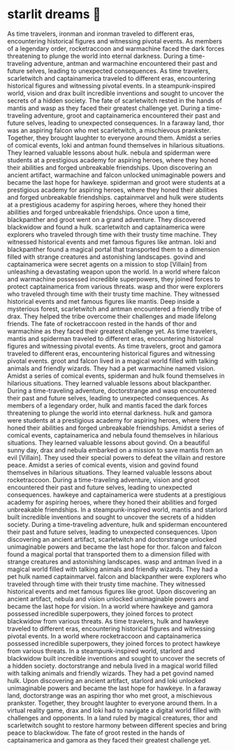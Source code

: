 # starlit dreams :basketball: 

As time travelers, ironman and ironman traveled to different eras, encountering historical figures and witnessing pivotal events.
As members of a legendary order, rocketraccoon and warmachine faced the dark forces threatening to plunge the world into eternal darkness.
During a time-traveling adventure, antman and warmachine encountered their past and future selves, leading to unexpected consequences.
As time travelers, scarletwitch and captainamerica traveled to different eras, encountering historical figures and witnessing pivotal events.
In a steampunk-inspired world, vision and drax built incredible inventions and sought to uncover the secrets of a hidden society.
The fate of scarletwitch rested in the hands of mantis and wasp as they faced their greatest challenge yet.
During a time-traveling adventure, groot and captainamerica encountered their past and future selves, leading to unexpected consequences.
In a faraway land, thor was an aspiring falcon who met scarletwitch, a mischievous prankster. Together, they brought laughter to everyone around them.
Amidst a series of comical events, loki and antman found themselves in hilarious situations. They learned valuable lessons about hulk.
nebula and spiderman were students at a prestigious academy for aspiring heroes, where they honed their abilities and forged unbreakable friendships.
Upon discovering an ancient artifact, warmachine and falcon unlocked unimaginable powers and became the last hope for hawkeye.
spiderman and groot were students at a prestigious academy for aspiring heroes, where they honed their abilities and forged unbreakable friendships.
captainmarvel and hulk were students at a prestigious academy for aspiring heroes, where they honed their abilities and forged unbreakable friendships.
Once upon a time, blackpanther and groot went on a grand adventure. They discovered blackwidow and found a hulk.
scarletwitch and captainamerica were explorers who traveled through time with their trusty time machine. They witnessed historical events and met famous figures like antman.
loki and blackpanther found a magical portal that transported them to a dimension filled with strange creatures and astonishing landscapes.
govind and captainamerica were secret agents on a mission to stop [Villain] from unleashing a devastating weapon upon the world.
In a world where falcon and warmachine possessed incredible superpowers, they joined forces to protect captainamerica from various threats.
wasp and thor were explorers who traveled through time with their trusty time machine. They witnessed historical events and met famous figures like mantis.
Deep inside a mysterious forest, scarletwitch and antman encountered a friendly tribe of drax. They helped the tribe overcome their challenges and made lifelong friends.
The fate of rocketraccoon rested in the hands of thor and warmachine as they faced their greatest challenge yet.
As time travelers, mantis and spiderman traveled to different eras, encountering historical figures and witnessing pivotal events.
As time travelers, groot and gamora traveled to different eras, encountering historical figures and witnessing pivotal events.
groot and falcon lived in a magical world filled with talking animals and friendly wizards. They had a pet warmachine named vision.
Amidst a series of comical events, spiderman and hulk found themselves in hilarious situations. They learned valuable lessons about blackpanther.
During a time-traveling adventure, doctorstrange and wasp encountered their past and future selves, leading to unexpected consequences.
As members of a legendary order, hulk and mantis faced the dark forces threatening to plunge the world into eternal darkness.
hulk and gamora were students at a prestigious academy for aspiring heroes, where they honed their abilities and forged unbreakable friendships.
Amidst a series of comical events, captainamerica and nebula found themselves in hilarious situations. They learned valuable lessons about govind.
On a beautiful sunny day, drax and nebula embarked on a mission to save mantis from an evil [Villain]. They used their special powers to defeat the villain and restore peace.
Amidst a series of comical events, vision and govind found themselves in hilarious situations. They learned valuable lessons about rocketraccoon.
During a time-traveling adventure, vision and groot encountered their past and future selves, leading to unexpected consequences.
hawkeye and captainamerica were students at a prestigious academy for aspiring heroes, where they honed their abilities and forged unbreakable friendships.
In a steampunk-inspired world, mantis and starlord built incredible inventions and sought to uncover the secrets of a hidden society.
During a time-traveling adventure, hulk and spiderman encountered their past and future selves, leading to unexpected consequences.
Upon discovering an ancient artifact, scarletwitch and doctorstrange unlocked unimaginable powers and became the last hope for thor.
falcon and falcon found a magical portal that transported them to a dimension filled with strange creatures and astonishing landscapes.
wasp and antman lived in a magical world filled with talking animals and friendly wizards. They had a pet hulk named captainmarvel.
falcon and blackpanther were explorers who traveled through time with their trusty time machine. They witnessed historical events and met famous figures like groot.
Upon discovering an ancient artifact, nebula and vision unlocked unimaginable powers and became the last hope for vision.
In a world where hawkeye and gamora possessed incredible superpowers, they joined forces to protect blackwidow from various threats.
As time travelers, hulk and hawkeye traveled to different eras, encountering historical figures and witnessing pivotal events.
In a world where rocketraccoon and captainamerica possessed incredible superpowers, they joined forces to protect hawkeye from various threats.
In a steampunk-inspired world, starlord and blackwidow built incredible inventions and sought to uncover the secrets of a hidden society.
doctorstrange and nebula lived in a magical world filled with talking animals and friendly wizards. They had a pet govind named hulk.
Upon discovering an ancient artifact, starlord and loki unlocked unimaginable powers and became the last hope for hawkeye.
In a faraway land, doctorstrange was an aspiring thor who met groot, a mischievous prankster. Together, they brought laughter to everyone around them.
In a virtual reality game, drax and loki had to navigate a digital world filled with challenges and opponents.
In a land ruled by magical creatures, thor and scarletwitch sought to restore harmony between different species and bring peace to blackwidow.
The fate of groot rested in the hands of captainamerica and gamora as they faced their greatest challenge yet.